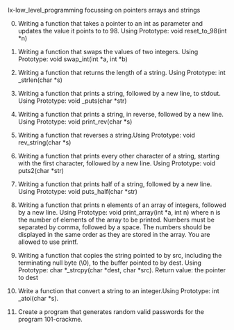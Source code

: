 lx-low_level_programming
focussing on pointers arrays and strings

0. Writing a function that takes a pointer to an int as parameter and updates the value it points to to 98. Using Prototype: void reset_to_98(int *n)

1. Writing a function that swaps the values of two integers. Using Prototype: void swap_int(int *a, int *b)

2. Writing a function that returns the length of a string. Using Prototype: int _strlen(char *s)

3. Writing a function that prints a string, followed by a new line, to stdout. Using Prototype: void _puts(char *str)
4. Writing a function that prints a string, in reverse, followed by a new line. Using Prototype: void print_rev(char *s)

5. Writing a function that reverses a string.Using Prototype: void rev_string(char *s)

6. Writing a function that prints every other character of a string, starting with the first character, followed by a new line. Using Prototype: void puts2(char *str)

7. Writing a function that prints half of a string, followed by a new line. Using Prototype: void puts_half(char *str)

8. Writing a function that prints n elements of an array of integers, followed by a new line. Using Prototype: void print_array(int *a, int n) where n is the number of elements of the array to be printed. Numbers must be separated by comma, followed by a space. The numbers should be displayed in the same order as they are stored in the array. You are allowed to use printf.

9. Writing a function that copies the string pointed to by src, including the terminating null byte (\0), to the buffer pointed to by dest. Using Prototype: char *_strcpy(char *dest, char *src). Return value: the pointer to dest

10. Write a function that convert a string to an integer.Using Prototype: int _atoi(char *s).

11. Create a program that generates random valid passwords for the program 101-crackme.
